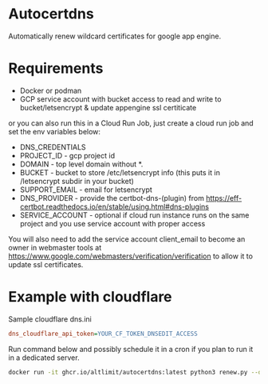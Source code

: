 # Autocertdns

Automatically renew wildcard certificates for google app engine.

# Requirements

* Docker or podman
* GCP service account with bucket access to read and write to bucket/letsencrypt & update appengine ssl certiticate

or you can also run this in a Cloud Run Job, just create a cloud run job and set the env variables below:

* DNS_CREDENTIALS
* PROJECT_ID - gcp project id
* DOMAIN - top level domain without *.
* BUCKET - bucket to store /etc/letsencrypt info (this puts it in /letsencrypt subdir in your bucket)
* SUPPORT_EMAIL - email for letsencrypt
* DNS_PROVIDER - provide the certbot-dns-(plugin) from https://eff-certbot.readthedocs.io/en/stable/using.html#dns-plugins
* SERVICE_ACCOUNT - optional if cloud run instance runs on the same project and you use service account with proper access

You will also need to add the service account client_email to become an owner in webmaster tools at https://www.google.com/webmasters/verification/verification
to allow it to update ssl certificates.

# Example with cloudflare

Sample cloudflare dns.ini

```ini
dns_cloudflare_api_token=YOUR_CF_TOKEN_DNSEDIT_ACCESS
```

Run command below and possibly schedule it in a cron if you plan to run it in a dedicated server.

```bash
docker run -it ghcr.io/altlimit/autocertdns:latest python3 renew.py --domain="example.com" --email="support@example.com" --bucket="bucket_name" --provider="cloudflare" --service-account="$(</path/to/service-account.json)" --project="gcp_project_id" --credentials="$(</path/to/dns.ini)"
```